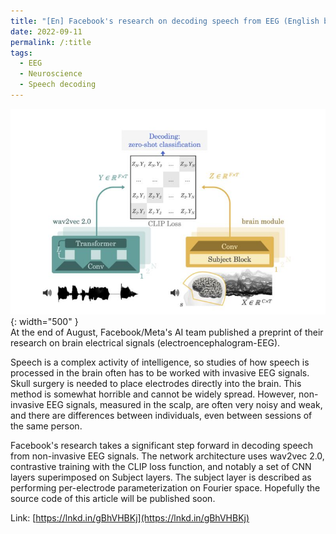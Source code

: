 ```yaml
---
title: "[En] Facebook's research on decoding speech from EEG (English below)"
date: 2022-09-11
permalink: /:title
tags:
  - EEG
  - Neuroscience
  - Speech decoding
---
```


![Facebook research on EEG and speed](/images/post/2022_fb_research_eeg.jpeg){: width="500" }<br>
At the end of August, Facebook/Meta's AI team published a preprint of their research on brain electrical signals (electroencephalogram-EEG).

Speech is a complex activity of intelligence, so studies of how speech is processed in the brain often has to be worked with invasive EEG signals. Skull surgery is needed to place electrodes directly into the brain. This method is somewhat horrible and cannot be widely spread. However, non-invasive EEG signals, measured in the scalp, are often very noisy and weak, and there are differences between individuals, even between sessions of the same person. <br>

Facebook's research takes a significant step forward in decoding speech from non-invasive EEG signals. The network architecture uses wav2vec 2.0, contrastive training with the CLIP loss function, and notably a set of CNN layers superimposed on Subject layers. The subject layer is described as performing per-electrode parameterization on Fourier space.
Hopefully the source code of this article will be published soon.

Link: [https://lnkd.in/gBhVHBKj](https://lnkd.in/gBhVHBKj)